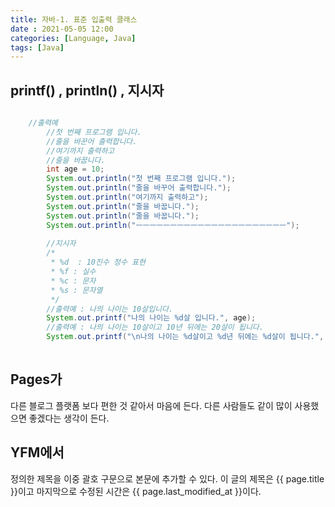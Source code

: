 ```yaml
---
title: 자바-1. 표준 입출력 클래스
date : 2021-05-05 12:00
categories: [Language, Java]
tags: [Java]
---
```


## printf() , println() , 지시자

```java

    //출력예
		//첫 번째 프로그램 입니다.
		//줄을 바꾼어 출력합니다.
		//여기까지 출력하고
		//줄을 바꿉니다.
		int age = 10;
		System.out.println("첫 번째 프로그램 입니다.");
		System.out.println("줄을 바꾸어 출력합니다.");
		System.out.println("여기까지 출력하고");
		System.out.println("줄을 바꿉니다.");
		System.out.println("줄을 바꿉니다.");
		System.out.println("ㅡㅡㅡㅡㅡㅡㅡㅡㅡㅡㅡㅡㅡㅡㅡㅡㅡㅡㅡㅡㅡㅡ");
		
		//지시자
		/*
		 * %d  : 10진수 정수 표현
		 * %f : 실수
		 * %c : 문자
		 * %s : 문자열
		 */
		//출력예 : 나의 나이는 10살입니다.
		System.out.printf("나의 나이는 %d살 입니다.", age);
		//출력예 : 나의 나이는 10살이고 10년 뒤에는 20살이 됩니다.
		System.out.printf("\n나의 나이는 %d살이고 %d년 뒤에는 %d살이 됩니다.", age, age, age+10);
    
```


## Pages가

다른 블로그 플랫폼 보다 편한 것 같아서 마음에 든다.
다른 사람들도 같이 많이 사용했으면 좋겠다는 생각이 든다.

## YFM에서

정의한 제목을 이중 괄호 구문으로 본문에 추가할 수 있다.
이 글의 제목은 {{ page.title }}이고
마지막으로 수정된 시간은 {{ page.last_modified_at }}이다.

